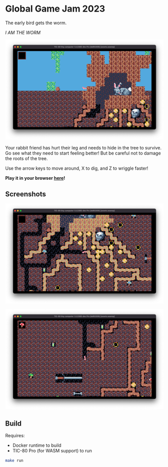 # Global Game Jam 2023

The early bird gets the worm.

_I AM THE WORM_

![](./screenshots/start-screen.png)

Your rabbit friend has hurt their leg and needs to hide in the tree to survive. Go see what they need to start feeling better! But be careful not to damage the roots of the tree.

Use the arrow keys to move around, X to dig, and Z to wriggle faster!

**Play it in your browser [here](https://fjebaker.github.io/global-game-jam-2023/)!**

## Screenshots

![](./screenshots/gameplay-1.png)

![](./screenshots/gameplay-2.png)

## Build

Requires:

- Docker runtime to build
- TIC-80 Pro (for WASM support) to run

```bash
make run
```
